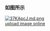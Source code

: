 ### **如图所示**
<a href="https://freeimage.host/i/37KApcJ"><img src="https://iili.io/37KApcJ.md.png" alt="37KApcJ.md.png" border="0"></a><br /><a target='_blank' href='https://freeimage.host/'>upload image online</a><br />